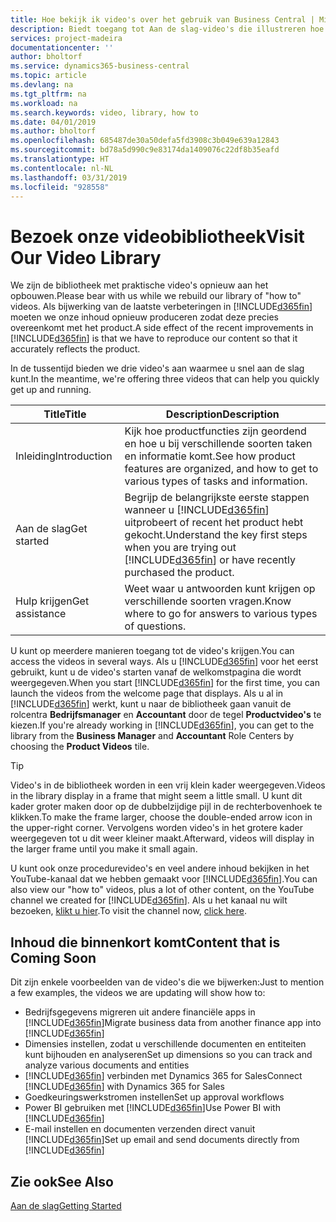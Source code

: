 ```yaml
---
title: Hoe bekijk ik video's over het gebruik van Business Central | Microsoft Docs
description: Biedt toegang tot Aan de slag-video's die illustreren hoe u veel voorkomende taken uitvoert.
services: project-madeira
documentationcenter: ''
author: bholtorf
ms.service: dynamics365-business-central
ms.topic: article
ms.devlang: na
ms.tgt_pltfrm: na
ms.workload: na
ms.search.keywords: video, library, how to
ms.date: 04/01/2019
ms.author: bholtorf
ms.openlocfilehash: 685487de30a50defa5fd3908c3b049e639a12843
ms.sourcegitcommit: bd78a5d990c9e83174da1409076c22df8b35eafd
ms.translationtype: HT
ms.contentlocale: nl-NL
ms.lasthandoff: 03/31/2019
ms.locfileid: "928558"
---
```

# <a name="visit-our-video-library"></a><span data-ttu-id="a8985-103">Bezoek onze videobibliotheek</span><span class="sxs-lookup"><span data-stu-id="a8985-103">Visit Our Video Library</span></span>
<span data-ttu-id="a8985-104">We zijn de bibliotheek met praktische video's opnieuw aan het opbouwen.</span><span class="sxs-lookup"><span data-stu-id="a8985-104">Please bear with us while we rebuild our library of "how to" videos.</span></span> <span data-ttu-id="a8985-105">Als bijwerking van de laatste verbeteringen in [!INCLUDE[d365fin](includes/d365fin_md.md)] moeten we onze inhoud opnieuw produceren zodat deze precies overeenkomt met het product.</span><span class="sxs-lookup"><span data-stu-id="a8985-105">A side effect of the recent improvements in [!INCLUDE[d365fin](includes/d365fin_md.md)] is that we have to reproduce our content so that it accurately reflects the product.</span></span>

<span data-ttu-id="a8985-106">In de tussentijd bieden we drie video's aan waarmee u snel aan de slag kunt.</span><span class="sxs-lookup"><span data-stu-id="a8985-106">In the meantime, we're offering three videos that can help you quickly get up and running.</span></span>

|<span data-ttu-id="a8985-107">Title</span><span class="sxs-lookup"><span data-stu-id="a8985-107">Title</span></span>|<span data-ttu-id="a8985-108">Description</span><span class="sxs-lookup"><span data-stu-id="a8985-108">Description</span></span>|
|----|----|
|<span data-ttu-id="a8985-109">Inleiding</span><span class="sxs-lookup"><span data-stu-id="a8985-109">Introduction</span></span>|<span data-ttu-id="a8985-110">Kijk hoe productfuncties zijn geordend en hoe u bij verschillende soorten taken en informatie komt.</span><span class="sxs-lookup"><span data-stu-id="a8985-110">See how product features are organized, and how to get to various types of tasks and information.</span></span>|
|<span data-ttu-id="a8985-111">Aan de slag</span><span class="sxs-lookup"><span data-stu-id="a8985-111">Get started</span></span>|<span data-ttu-id="a8985-112">Begrijp de belangrijkste eerste stappen wanneer u [!INCLUDE[d365fin](includes/d365fin_md.md)] uitprobeert of recent het product hebt gekocht.</span><span class="sxs-lookup"><span data-stu-id="a8985-112">Understand the key first steps when you are trying out [!INCLUDE[d365fin](includes/d365fin_md.md)] or have recently purchased the product.</span></span> |
|<span data-ttu-id="a8985-113">Hulp krijgen</span><span class="sxs-lookup"><span data-stu-id="a8985-113">Get assistance</span></span>|<span data-ttu-id="a8985-114">Weet waar u antwoorden kunt krijgen op verschillende soorten vragen.</span><span class="sxs-lookup"><span data-stu-id="a8985-114">Know where to go for answers to various types of questions.</span></span>|

<span data-ttu-id="a8985-115">U kunt op meerdere manieren toegang tot de video's krijgen.</span><span class="sxs-lookup"><span data-stu-id="a8985-115">You can access the videos in several ways.</span></span> <span data-ttu-id="a8985-116">Als u [!INCLUDE[d365fin](includes/d365fin_md.md)] voor het eerst gebruikt, kunt u de video's starten vanaf de welkomstpagina die wordt weergegeven.</span><span class="sxs-lookup"><span data-stu-id="a8985-116">When you start [!INCLUDE[d365fin](includes/d365fin_md.md)] for the first time, you can launch the videos from the welcome page that displays.</span></span> <span data-ttu-id="a8985-117">Als u al in [!INCLUDE[d365fin](includes/d365fin_md.md)] werkt, kunt u naar de bibliotheek gaan vanuit de rolcentra **Bedrijfsmanager** en **Accountant** door de tegel **Productvideo's** te kiezen.</span><span class="sxs-lookup"><span data-stu-id="a8985-117">If you're already working in [!INCLUDE[d365fin](includes/d365fin_md.md)], you can get to the library from the **Business Manager** and **Accountant** Role Centers by choosing the **Product Videos** tile.</span></span>

> [!Tip]  
> <span data-ttu-id="a8985-118">Video's in de bibliotheek worden in een vrij klein kader weergegeven.</span><span class="sxs-lookup"><span data-stu-id="a8985-118">Videos in the library display in a frame that might seem a little small.</span></span> <span data-ttu-id="a8985-119">U kunt dit kader groter maken door op de dubbelzijdige pijl in de rechterbovenhoek te klikken.</span><span class="sxs-lookup"><span data-stu-id="a8985-119">To make the frame larger, choose the double-ended arrow icon in the upper-right corner.</span></span> <span data-ttu-id="a8985-120">Vervolgens worden video's in het grotere kader weergegeven tot u dit weer kleiner maakt.</span><span class="sxs-lookup"><span data-stu-id="a8985-120">Afterward, videos will display in the larger frame until you make it small again.</span></span>

<span data-ttu-id="a8985-121">U kunt ook onze procedurevideo's en veel andere inhoud bekijken in het YouTube-kanaal dat we hebben gemaakt voor [!INCLUDE[d365fin](includes/d365fin_md.md)].</span><span class="sxs-lookup"><span data-stu-id="a8985-121">You can also view our "how to" videos, plus a lot of other content, on the YouTube channel we created for [!INCLUDE[d365fin](includes/d365fin_md.md)].</span></span> <span data-ttu-id="a8985-122">Als u het kanaal nu wilt bezoeken, [klikt u hier](https://go.microsoft.com/fwlink/?linkid=851533).</span><span class="sxs-lookup"><span data-stu-id="a8985-122">To visit the channel now, [click here](https://go.microsoft.com/fwlink/?linkid=851533).</span></span>

## <a name="content-that-is-coming-soon"></a><span data-ttu-id="a8985-123">Inhoud die binnenkort komt</span><span class="sxs-lookup"><span data-stu-id="a8985-123">Content that is Coming Soon</span></span>
<span data-ttu-id="a8985-124">Dit zijn enkele voorbeelden van de video's die we bijwerken:</span><span class="sxs-lookup"><span data-stu-id="a8985-124">Just to mention a few examples, the videos we are updating will show how to:</span></span>  

* <span data-ttu-id="a8985-125">Bedrijfsgegevens migreren uit andere financiële apps in [!INCLUDE[d365fin](includes/d365fin_md.md)]</span><span class="sxs-lookup"><span data-stu-id="a8985-125">Migrate business data from another finance app into [!INCLUDE[d365fin](includes/d365fin_md.md)]</span></span>  
* <span data-ttu-id="a8985-126">Dimensies instellen, zodat u verschillende documenten en entiteiten kunt bijhouden en analyseren</span><span class="sxs-lookup"><span data-stu-id="a8985-126">Set up dimensions so you can track and analyze various documents and entities</span></span>
* <span data-ttu-id="a8985-127">[!INCLUDE[d365fin](includes/d365fin_md.md)] verbinden met Dynamics 365 for Sales</span><span class="sxs-lookup"><span data-stu-id="a8985-127">Connect [!INCLUDE[d365fin](includes/d365fin_md.md)] with Dynamics 365 for Sales</span></span>
* <span data-ttu-id="a8985-128">Goedkeuringswerkstromen instellen</span><span class="sxs-lookup"><span data-stu-id="a8985-128">Set up approval workflows</span></span>  
* <span data-ttu-id="a8985-129">Power BI gebruiken met [!INCLUDE[d365fin](includes/d365fin_md.md)]</span><span class="sxs-lookup"><span data-stu-id="a8985-129">Use Power BI with [!INCLUDE[d365fin](includes/d365fin_md.md)]</span></span>  
* <span data-ttu-id="a8985-130">E-mail instellen en documenten verzenden direct vanuit [!INCLUDE[d365fin](includes/d365fin_md.md)]</span><span class="sxs-lookup"><span data-stu-id="a8985-130">Set up email and send documents directly from [!INCLUDE[d365fin](includes/d365fin_md.md)]</span></span>  

## <a name="see-also"></a><span data-ttu-id="a8985-131">Zie ook</span><span class="sxs-lookup"><span data-stu-id="a8985-131">See Also</span></span>
[<span data-ttu-id="a8985-132">Aan de slag</span><span class="sxs-lookup"><span data-stu-id="a8985-132">Getting Started</span></span>](product-get-started.md)
